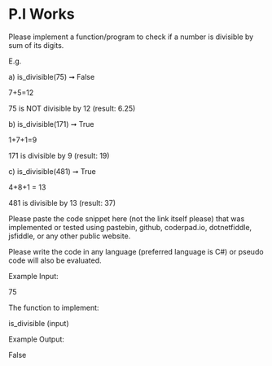 # P.I Works

Please implement a function/program to check if a number is divisible by sum of its digits.

E.g.

a) is_divisible(75) ➞ False

7+5=12

75 is NOT divisible by 12 (result: 6.25)

b) is_divisible(171) ➞ True

1+7+1=9

171 is divisible by 9 (result: 19)

c) is_divisible(481) ➞ True

4+8+1 = 13

481 is divisible by 13 (result: 37)

Please paste the code snippet here (not the link itself please) that was implemented or tested using pastebin, github, coderpad.io, dotnetfiddle, jsfiddle, or any other public website.

Please write the code in any language (preferred language is C#) or pseudo code will also be evaluated.

Example Input:

75

The function to implement:

is_divisible (input)

Example Output:

False

